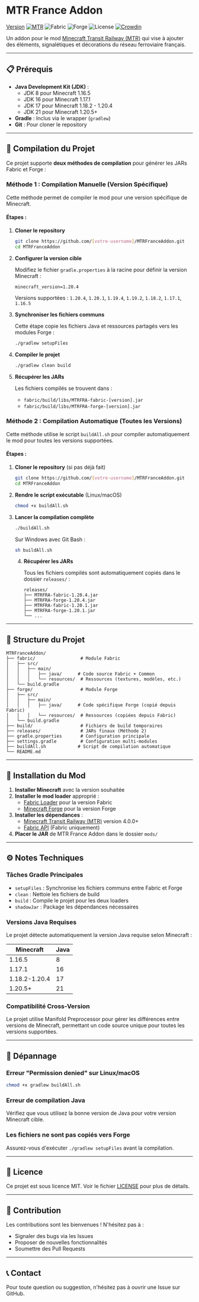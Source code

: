 # MTR France Addon

[Version](https://img.shields.io/badge/dynamic/json?label=Available%20for&color=4bab62&query=version&url=https://api.blueish.dev/api/minecraft/version?id=YJct9p8I)
[![MTR](https://img.shields.io/badge/MTR-4.0.0+-blue.svg)](https://minecrafttransitrailway.com/)
![Fabric](https://img.shields.io/badge/Fabric-Supported-blue.svg)
![Forge](https://img.shields.io/badge/Forge-Supported-orange.svg)
![License](https://img.shields.io/badge/License-MIT-lightgrey.svg)
[![Crowdin](https://badges.crowdin.net/mtr-france-addon/localized.svg)](https://crowdin.com/project/mtr-france-addon)

Un addon pour le mod [Minecraft Transit Railway (MTR)](https://github.com/Minecraft-Transit-Railway/Minecraft-Transit-Railway/tree/master) qui vise à ajouter des éléments, signalétiques et décorations du réseau ferroviaire français.

---

## 📋 Prérequis

- **Java Development Kit (JDK)** :
    - JDK 8 pour Minecraft 1.16.5
    - JDK 16 pour Minecraft 1.17.1
    - JDK 17 pour Minecraft 1.18.2 - 1.20.4
    - JDK 21 pour Minecraft 1.20.5+
- **Gradle** : Inclus via le wrapper (`gradlew`)
- **Git** : Pour cloner le repository

---

## 🔧 Compilation du Projet

Ce projet supporte **deux méthodes de compilation** pour générer les JARs Fabric et Forge :

### Méthode 1 : Compilation Manuelle (Version Spécifique)

Cette méthode permet de compiler le mod pour une version spécifique de Minecraft.

#### Étapes :

1. **Cloner le repository**
   ```bash
   git clone https://github.com/[votre-username]/MTRFranceAddon.git
   cd MTRFranceAddon
   ```

2. **Configurer la version cible**

   Modifiez le fichier `gradle.properties` à la racine pour définir la version Minecraft :
   ```properties
   minecraft_version=1.20.4
   ```

   Versions supportées : `1.20.4`, `1.20.1`, `1.19.4`, `1.19.2`, `1.18.2`, `1.17.1`, `1.16.5`

3. **Synchroniser les fichiers communs**

   Cette étape copie les fichiers Java et ressources partagés vers les modules Forge :
   ```bash
   ./gradlew setupFiles
   ```

4. **Compiler le projet**
   ```bash
   ./gradlew clean build
   ```

5. **Récupérer les JARs**

   Les fichiers compilés se trouvent dans :
    - `fabric/build/libs/MTRFRA-fabric-[version].jar`
    - `fabric/build/libs/MTRFRA-forge-[version].jar`

### Méthode 2 : Compilation Automatique (Toutes les Versions)

Cette méthode utilise le script `buildAll.sh` pour compiler automatiquement le mod pour toutes les versions supportées.

#### Étapes :

1. **Cloner le repository** (si pas déjà fait)
   ```bash
   git clone https://github.com/[votre-username]/MTRFranceAddon.git
   cd MTRFranceAddon
   ```

2. **Rendre le script exécutable** (Linux/macOS)
   ```bash
   chmod +x buildAll.sh
   ```

3. **Lancer la compilation complète**
   ```bash
   ./buildAll.sh
   ```

   Sur Windows avec Git Bash :
   ```bash
   sh buildAll.sh
   ```

   4. **Récupérer les JARs**

      Tous les fichiers compilés sont automatiquement copiés dans le dossier `releases/` :
      ```
      releases/
      ├── MTRFRA-fabric-1.20.4.jar
      ├── MTRFRA-forge-1.20.4.jar
      ├── MTRFRA-fabric-1.20.1.jar
      ├── MTRFRA-forge-1.20.1.jar
      └── ...
      ```

---

## 📁 Structure du Projet

```
MTRFranceAddon/
├── fabric/                 # Module Fabric
│   ├── src/
│   │   ├── main/
│   │   │   ├── java/      # Code source Fabric + Common
│   │   │   └── resources/  # Ressources (textures, modèles, etc.)
│   └── build.gradle
├── forge/                  # Module Forge
│   ├── src/
│   │   ├── main/
│   │   │   ├── java/      # Code spécifique Forge (copié depuis Fabric)
│   │   │   └── resources/  # Ressources (copiées depuis Fabric)
│   └── build.gradle
├── build/                  # Fichiers de build temporaires
├── releases/               # JARs finaux (Méthode 2)
├── gradle.properties       # Configuration principale
├── settings.gradle         # Configuration multi-modules
├── buildAll.sh            # Script de compilation automatique
└── README.md
```

---

## 🚀 Installation du Mod

1. **Installer Minecraft** avec la version souhaitée
2. **Installer le mod loader** approprié :
    - [Fabric Loader](https://fabricmc.net/) pour la version Fabric
    - [Minecraft Forge](https://files.minecraftforge.net/) pour la version Forge
3. **Installer les dépendances** :
    - [Minecraft Transit Railway (MTR)](https://modrinth.com/mod/minecraft-transit-railway) version 4.0.0+
    - [Fabric API](https://modrinth.com/mod/fabric-api) (Fabric uniquement)
4. **Placer le JAR** de MTR France Addon dans le dossier `mods/`

---

## ⚙️ Notes Techniques

### Tâches Gradle Principales

- `setupFiles` : Synchronise les fichiers communs entre Fabric et Forge
- `clean` : Nettoie les fichiers de build
- `build` : Compile le projet pour les deux loaders
- `shadowJar` : Package les dépendances nécessaires

### Versions Java Requises

Le projet détecte automatiquement la version Java requise selon Minecraft :

| Minecraft | Java |
|-----------|------|
| 1.16.5    | 8    |
| 1.17.1    | 16   |
| 1.18.2-1.20.4 | 17 |
| 1.20.5+   | 21   |

### Compatibilité Cross-Version

Le projet utilise Manifold Preprocessor pour gérer les différences entre versions de Minecraft, permettant un code source unique pour toutes les versions supportées.

---

## 🐛 Dépannage

### Erreur "Permission denied" sur Linux/macOS
```bash
chmod +x gradlew buildAll.sh
```

### Erreur de compilation Java
Vérifiez que vous utilisez la bonne version de Java pour votre version Minecraft cible.

### Les fichiers ne sont pas copiés vers Forge
Assurez-vous d'exécuter `./gradlew setupFiles` avant la compilation.

---

## 📝 Licence

Ce projet est sous licence MIT. Voir le fichier [LICENSE](LICENSE.txt) pour plus de détails.

---

## 🤝 Contribution

Les contributions sont les bienvenues ! N'hésitez pas à :
- Signaler des bugs via les Issues
- Proposer de nouvelles fonctionnalités
- Soumettre des Pull Requests

---

## 📞 Contact

Pour toute question ou suggestion, n'hésitez pas à ouvrir une Issue sur GitHub.
